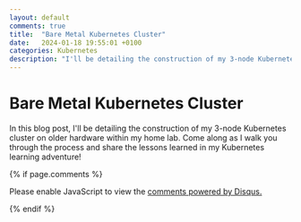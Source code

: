```yaml
---
layout: default
comments: true
title:  "Bare Metal Kubernetes Cluster"
date:   2024-01-18 19:55:01 +0100
categories: Kubernetes
description: "I'll be detailing the construction of my 3-node Kubernetes cluster on older hardware within my home lab"
---
```

# [](#header-1) Bare Metal Kubernetes Cluster

In this blog post, I'll be detailing the construction of my 3-node Kubernetes cluster on older hardware within my home lab. Come along as I walk you through the process and share the lessons learned in my Kubernetes learning adventure! 




{% if page.comments %}

<div id="disqus_thread"></div>
<script>

/**
*  RECOMMENDED CONFIGURATION VARIABLES: EDIT AND UNCOMMENT THE SECTION BELOW TO INSERT DYNAMIC VALUES FROM YOUR PLATFORM OR CMS.
*  LEARN WHY DEFINING THESE VARIABLES IS IMPORTANT: https://disqus.com/admin/universalcode/#configuration-variables*/

var disqus_config = function () {
this.page.url = 'https://maciti.github.io/kubernetes/2024/01/18/bare-metal-kubernetes-cluster.html';  // Replace PAGE_URL with your page's canonical URL variable
this.page.identifier = '2024-01-18-bare-metal-kubernetes-cluster'; // Replace PAGE_IDENTIFIER with your page's unique identifier variable
};

(function() { // DON'T EDIT BELOW THIS LINE
var d = document, s = d.createElement('script');
s.src = 'https://maciti-github-io.disqus.com/embed.js';
s.setAttribute('data-timestamp', +new Date());
(d.head || d.body).appendChild(s);
})();
</script>
<noscript>Please enable JavaScript to view the <a href="https://disqus.com/?ref_noscript">comments powered by Disqus.</a></noscript>
  
{% endif %}
